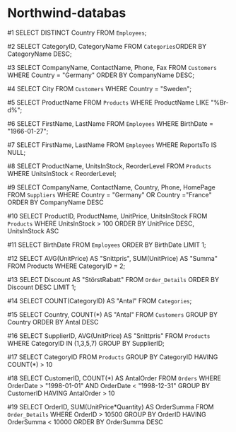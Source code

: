 # Northwind-databas

#1 SELECT DISTINCT Country FROM `Employees`;

#2 SELECT CategoryID, CategoryName FROM `Categories`ORDER BY CategoryName DESC;

#3 SELECT CompanyName, ContactName, Phone, Fax FROM `Customers` WHERE Country = "Germany" ORDER BY CompanyName DESC;

#4 SELECT City FROM `Customers` WHERE Country = "Sweden";

#5 SELECT ProductName FROM `Products` WHERE ProductName LIKE "%Br-d%";

#6 SELECT FirstName, LastName FROM `Employees` WHERE BirthDate = "1966-01-27";

#7 SELECT FirstName, LastName FROM `Employees` WHERE ReportsTo IS NULL;

#8 SELECT ProductName, UnitsInStock, ReorderLevel FROM `Products` WHERE UnitsInStock < ReorderLevel;

#9 SELECT CompanyName, ContactName, Country, Phone, HomePage FROM `Suppliers` WHERE Country = "Germany" OR Country ="France" ORDER BY CompanyName DESC

#10 SELECT ProductID, ProductName, UnitPrice, UnitsInStock FROM `Products` WHERE UnitsInStock > 100 ORDER BY UnitPrice DESC, UnitsInStock ASC

#11 SELECT BirthDate FROM `Employees` ORDER BY BirthDate LIMIT 1;

#12 SELECT AVG(UnitPrice) AS "Snittpris", SUM(UnitPrice) AS "Summa" FROM Products WHERE CategoryID = 2;

#13 SELECT Discount AS "StörstRabatt" FROM `Order_Details` ORDER BY Discount DESC LIMIT 1;

#14 SELECT COUNT(CategoryID) AS "Antal" FROM `Categories`;

#15 SELECT Country, COUNT(*) AS "Antal" FROM `Customers` GROUP BY Country ORDER BY Antal DESC

#16 SELECT SupplierID, AVG(UnitPrice) AS "Snittpris" FROM `Products` WHERE CategoryID IN (1,3,5,7) GROUP BY SupplierID;

#17 SELECT CategoryID FROM `Products` GROUP BY CategoryID HAVING COUNT(*) > 10

#18 SELECT CustomerID, COUNT(*) AS AntalOrder FROM `Orders` WHERE OrderDate > "1998-01-01" AND OrderDate < "1998-12-31" GROUP BY CustomerID HAVING AntalOrder > 10

#19 SELECT OrderID, SUM(UnitPrice*Quantity) AS OrderSumma FROM `Order_Details` WHERE OrderID > 10500 GROUP BY OrderID HAVING OrderSumma < 10000 ORDER BY OrderSumma DESC
    




